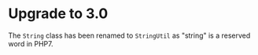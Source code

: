 # Upgrade to 3.0

The ``String`` class has been renamed to ``StringUtil`` as "string" is a reserved word in PHP7.
